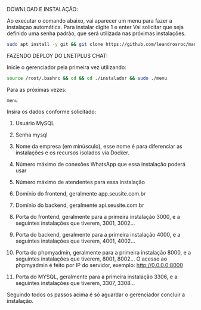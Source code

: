 DOWNLOAD E INSTALAÇÃO:

Ao executar o comando abaixo, vai aparecer um menu para fazer a instalaçao automática.
Para instalar digite 1 e enter
Vai solicitar que seja definido uma senha padrão, que será utilizada nas próximas instalações.

```bash
sudo apt install -y git && git clone https://github.com/leandrosroc/manager.git instalador && sudo chmod -R 777 ./instalador && cd ./instalador && sudo ./install
```

FAZENDO DEPLOY DO LNETPLUS CHAT:

Inicie o gerenciador pela primeira vez utilizando:
```bash
source /root/.bashrc && cd && cd ./instalador && sudo ./menu
```

Para as próximas vezes:

```
menu
```

Insira os dados conforme solicitado:

1. Usuário MySQL

2. Senha mysql

3. Nome da empresa (em minúsculo), esse nome é para diferenciar as instalações e os recursos isolados via Docker.

4. Número máximo de conexões WhatsApp que essa instalação poderá usar

5. Número máximo de atendentes para essa instalação

6. Domínio do frontend, geralmente app.seusite.com.br

7. Domínio do backend, geralmente api.seusite.com.br

8. Porta do frontend, geralmente para a primeira instalação 3000, e a seguintes instalações que tiverem, 3001, 3002...

9. Porta do backend, geralmente para a primeira instalação 4000, e a seguintes instalações que tiverem, 4001, 4002...

10. Porta do phpmyadmin, geralmente para a primeira instalação 8000, e a seguintes instalações que tiverem, 8001, 8002...
    O acesso ao phpmyadmin é feito por IP do servidor, exemplo: http://0.0.0.0:8000

11. Porta do MYSQL, geralmente para a primeira instalação 3306, e a seguintes instalações que tiverem, 3307, 3308...

Seguindo todos os passos acima é só aguardar o gerenciador concluir a instalação.

